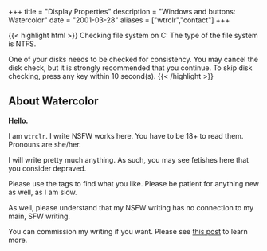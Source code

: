 +++
title = "Display Properties"
description = "Windows and buttons: Watercolor"
date = "2001-03-28"
aliases = ["wtrclr","contact"]
+++

{{< highlight html >}}
Checking file system on C:
The type of the file system is NTFS.

One of your disks needs to be checked for consistency. You may cancel the disk check, but it is strongly recommended that you continue.
To skip disk checking, press any key within 10 second(s).
{{< /highlight >}}

## About Watercolor

**Hello.**

I am `wtrclr`. I write NSFW works here. You have to be 18+ to read them. Pronouns are she/her.

I will write pretty much anything. As such, you may see fetishes here that you consider depraved.

Please use the tags to find what you like. Please be patient for anything new as well, as I am slow.

As well, please understand that my NSFW writing has no connection to my main, SFW writing.

You can commission my writing if you want. Please see [this post](https://watercolor.whistler.page/comm) to learn more.
